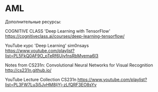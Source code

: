 # AML

Дополнительные ресурсы:

COGNITIVE CLASS 'Deep Learning with TensorFlow'
https://cognitiveclass.ai/courses/deep-learning-tensorflow/

YouTube курс 'Deep Learning' sim0nsays
https://www.youtube.com/playlist?list=PL5FkQ0AF9O_pTeRf6UjyfnsRbMyema6I3

Notes from  CS231n: Convolutional Neural Networks for Visual Recognition
http://cs231n.github.io/

YouTube Lecture Collection CS231n
https://www.youtube.com/playlist?list=PL3FW7Lu3i5JvHM8ljYj-zLfQRF3EO8sYv

